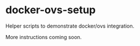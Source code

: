 docker-ovs-setup
================

Helper scripts to demonstrate docker/ovs integration.

More instructions coming soon.
